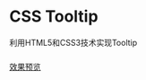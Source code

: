# CSS Tooltip
利用HTML5和CSS3技术实现Tooltip

###
[效果预览](http://js.jirengu.com/zujuw/1/edit?html,css,output)
